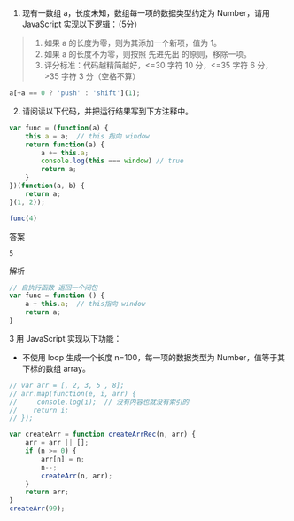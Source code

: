 1. 现有一数组 a，长度未知，数组每一项的数据类型约定为 Number，请用 JavaScript 实现以下逻辑：（5分）
> 1. 如果 a 的长度为零，则为其添加一个新项，值为 1。
> 2. 如果 a 的长度不为零，则按照 先进先出 的原则，移除一项。
> 3. 评分标准：代码越精简越好，<=30 字符 10 分，<=35 字符 6 分， >35 字符 3 分（空格不算）
```js
a[+a == 0 ? 'push' : 'shift'](1);
```

2. 请阅读以下代码，并把运行结果写到下方注释中。
```js
var func = (function(a) {
    this.a = a;  // this 指向 window
    return function(a) {
        a += this.a;
        console.log(this === window) // true
        return a;
    }
})(function(a, b) {
    return a;
}(1, 2));

func(4)

```
答案
```
5
```
解析
```js
// 自执行函数 返回一个闭包
var func = function () {
    a + this.a;  // this指向 window
    return a;
}
```

3 用 JavaScript 实现以下功能：

- 不使用 loop 生成一个长度 n=100，每一项的数据类型为 Number，值等于其下标的数组 array。

```js
// var arr = [, 2, 3, 5 , 8];
// arr.map(function(e, i, arr) {
//     console.log(i);  // 没有内容也就没有索引的
//    return i;
// });

var createArr = function createArrRec(n, arr) {
    arr = arr || [];
    if (n >= 0) {
        arr[n] = n;
        n--;
        createArr(n, arr);
    }
    return arr;
}
createArr(99);